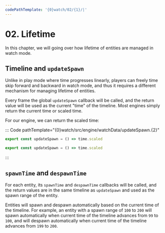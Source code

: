 ```yaml
---
codePathTemplate: '{0}watch/02/{1}/|'
---
```


# 02. Lifetime

In this chapter, we will going over how lifetime of entities are managed in watch mode.

## Timeline and `updateSpawn`

Unlike in play mode where time progresses linearly, players can freely time skip forward and backward in watch mode, and thus it requires a different mechanism for managing lifetime of entities.

Every frame the global `updateSpawn` callback will be called, and the return value will be used as the current "time" of the timeline. Most engines simply return the current time or scaled time.

For our engine, we can return the scaled time:

::: Code pathTemplate="{0}watch/src/engine/watchData/updateSpawn.{2}"

```ts
export const updateSpawn = () => time.scaled
```

```js
export const updateSpawn = () => time.scaled
```

:::

## `spawnTime` and `despawnTime`

For each entity, its `spawnTime` and `despawnTime` callbacks will be called, and the return values are in the same timeline as `updateSpawn` and used as the spawn range of the entity.

Entities will spawn and despawn automatically based on the current time of the timeline. For example, an entity with a spawn range of `100` to `200` will spawn automatically when current time of the timeline advances from `99` to `100`, and will despawn automatically when current time of the timeline advances from `199` to `200`.
